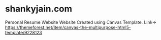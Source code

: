 # shankyjain.com
Personal Resume Website
Website Created using Canvas Template. Link-> https://themeforest.net/item/canvas-the-multipurpose-html5-template/9228123
